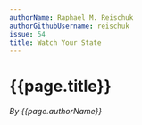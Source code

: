 ```yaml
---
authorName: Raphael M. Reischuk
authorGithubUsername: reischuk
issue: 54
title: Watch Your State
---
```

# {{page.title}}

*By {{page.authorName}}*

